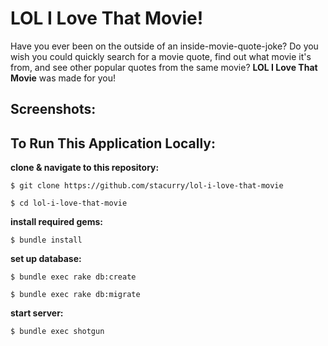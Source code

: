 # LOL I Love That Movie!

Have you ever been on the outside of an inside-movie-quote-joke? Do you wish you could quickly search for a movie quote, find out what movie it's from, and see other popular quotes from the same movie? **LOL I Love That Movie** was made for you!

## Screenshots:

## To Run This Application Locally:

**clone & navigate to this repository:**

`$ git clone https://github.com/stacurry/lol-i-love-that-movie`

`$ cd lol-i-love-that-movie`

**install required gems:**

`$ bundle install`

**set up database:**

`$ bundle exec rake db:create`

`$ bundle exec rake db:migrate`

**start server:**

`$ bundle exec shotgun`

